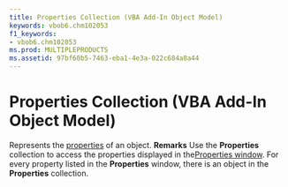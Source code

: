 ```yaml
---
title: Properties Collection (VBA Add-In Object Model)
keywords: vbob6.chm102053
f1_keywords:
- vbob6.chm102053
ms.prod: MULTIPLEPRODUCTS
ms.assetid: 97bf60b5-7463-eba1-4e3a-022c684a8a44
---
```



# Properties Collection (VBA Add-In Object Model)



Represents the [properties](vbe-glossary.md) of an object.
 **Remarks**
Use the  **Properties** collection to access the properties displayed in the[Properties window](vbe-glossary.md). For every property listed in the  **Properties** window, there is an object in the **Properties** collection.

